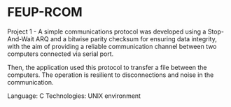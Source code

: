# FEUP-RCOM
Project 1 - A simple communications protocol was developed using a Stop-And-Wait ARQ and a bitwise parity checksum for ensuring data integrity, with the aim of providing a reliable communication channel between two computers connected via serial port.

Then, the application used this protocol to transfer a file between the computers. The operation is resilient to disconnections and noise in the communication.

Language: C
Technologies: UNIX environment
